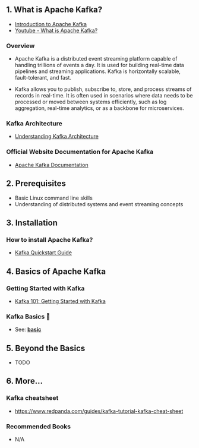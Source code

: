 ## 1. What is Apache Kafka?

- [Introduction to Apache Kafka](https://kafka.apache.org/documentation/)
- [Youtube - What is Apache Kafka?](https://youtu.be/vHbvbwSEYGo?si=SbouSV-0NZzigsXV)

### Overview

- Apache Kafka is a distributed event streaming platform capable of handling trillions of events a day. It is used for building real-time data pipelines and streaming applications. Kafka is horizontally scalable, fault-tolerant, and fast.

- Kafka allows you to publish, subscribe to, store, and process streams of records in real-time. It is often used in scenarios where data needs to be processed or moved between systems efficiently, such as log aggregation, real-time analytics, or as a backbone for microservices.

### Kafka Architecture

- [Understanding Kafka Architecture](https://kafka.apache.org/10/documentation/streams/architecture)

### Official Website Documentation for Apache Kafka

- [Apache Kafka Documentation](https://kafka.apache.org/documentation/)

## 2. Prerequisites

- Basic Linux command line skills
- Understanding of distributed systems and event streaming concepts

## 3. Installation

### How to install Apache Kafka?

- [Kafka Quickstart Guide](https://kafka.apache.org/quickstart)

## 4. Basics of Apache Kafka

### Getting Started with Kafka

- [Kafka 101: Getting Started with Kafka](https://kafka.apache.org/quickstart)

### Kafka Basics 👋

- See: [**basic**](./basics/)

## 5. Beyond the Basics

- TODO

## 6. More...

### Kafka cheatsheet

- https://www.redpanda.com/guides/kafka-tutorial-kafka-cheat-sheet

### Recommended Books

- N/A
